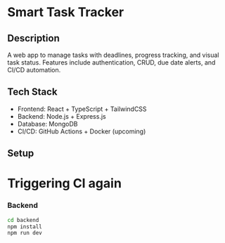# Smart Task Tracker

## Description
A web app to manage tasks with deadlines, progress tracking, and visual task status. Features include authentication, CRUD, due date alerts, and CI/CD automation.

## Tech Stack
- Frontend: React + TypeScript + TailwindCSS
- Backend: Node.js + Express.js
- Database: MongoDB
- CI/CD: GitHub Actions + Docker (upcoming)

## Setup

# Triggering CI again


### Backend
```bash
cd backend
npm install
npm run dev
